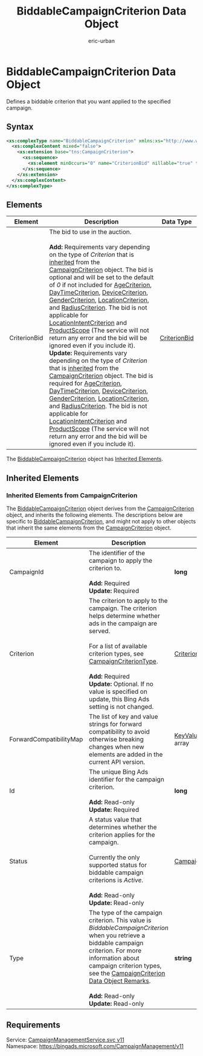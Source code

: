 ﻿---
title: BiddableCampaignCriterion Data Object
ms.service: bing-ads-campaign-management
ms.topic: article
author: eric-urban
ms.author: eur
---
# BiddableCampaignCriterion Data Object
Defines a biddable criterion that you want applied to the specified campaign.

## Syntax
```xml
<xs:complexType name="BiddableCampaignCriterion" xmlns:xs="http://www.w3.org/2001/XMLSchema">
  <xs:complexContent mixed="false">
    <xs:extension base="tns:CampaignCriterion">
      <xs:sequence>
        <xs:element minOccurs="0" name="CriterionBid" nillable="true" type="tns:CriterionBid" />
      </xs:sequence>
    </xs:extension>
  </xs:complexContent>
</xs:complexType>
```

## <a name="elements"></a>Elements

|Element|Description|Data Type|
|-----------|---------------|-------------|
|<a name="criterionbid"></a>CriterionBid|The bid to use in the auction.<br/><br/>**Add:** Requirements vary depending on the type of *Criterion* that is [inherited](#inheritedelements) from the [CampaignCriterion](../campaign-management/campaigncriterion.md) object. The bid is optional and will be set to the default of *0* if not included for [AgeCriterion](../campaign-management/agecriterion.md), [DayTimeCriterion](../campaign-management/daytimecriterion.md), [DeviceCriterion](../campaign-management/devicecriterion.md), [GenderCriterion](../campaign-management/gendercriterion.md), [LocationCriterion](../campaign-management/locationcriterion.md), and [RadiusCriterion](../campaign-management/radiuscriterion.md). The bid is not applicable for [LocationIntentCriterion](../campaign-management/locationintentcriterion.md) and [ProductScope](../campaign-management/productscope.md) (The service will not return any error and the bid will be ignored even if you include it).<br/>**Update:** Requirements vary depending on the type of *Criterion* that is [inherited](#inheritedelements) from the [CampaignCriterion](../campaign-management/campaigncriterion.md) object. The bid is required for [AgeCriterion](../campaign-management/agecriterion.md), [DayTimeCriterion](../campaign-management/daytimecriterion.md), [DeviceCriterion](../campaign-management/devicecriterion.md), [GenderCriterion](../campaign-management/gendercriterion.md), [LocationCriterion](../campaign-management/locationcriterion.md), and [RadiusCriterion](../campaign-management/radiuscriterion.md). The bid is not applicable for [LocationIntentCriterion](../campaign-management/locationintentcriterion.md) and [ProductScope](../campaign-management/productscope.md) (The service will not return any error and the bid will be ignored even if you include it).|[CriterionBid](criterionbid.md)|

The [BiddableCampaignCriterion](biddablecampaigncriterion.md) object has [Inherited Elements](#inheritedelements).

## <a name="inheritedelements"></a>Inherited Elements

### <a name="inheritedelementscampaigncriterion"></a>Inherited Elements from CampaignCriterion
The [BiddableCampaignCriterion](biddablecampaigncriterion.md) object derives from the [CampaignCriterion](campaigncriterion.md) object, and inherits the following elements. The descriptions below are specific to [BiddableCampaignCriterion](biddablecampaigncriterion.md), and might not apply to other objects that inherit the same elements from the [CampaignCriterion](campaigncriterion.md) object.  

|Element|Description|Data Type|
|-----------|---------------|-------------|
|<a name="campaignid"></a>CampaignId|The identifier of the campaign to apply the criterion to.<br/><br/>**Add:** Required<br/>**Update:** Required|**long**|
|<a name="criterion"></a>Criterion|The criterion to apply to the campaign. The criterion helps determine whether ads in the campaign are served.<br/><br/>For a list of available criterion types, see [CampaignCriterionType](../campaign-management/campaigncriteriontype.md).<br/><br/>**Add:** Required<br/>**Update:** Optional. If no value is specified on update, this Bing Ads setting is not changed.|[Criterion](criterion.md)|
|<a name="forwardcompatibilitymap"></a>ForwardCompatibilityMap|The list of key and value strings for forward compatibility to avoid otherwise breaking changes when new elements are added in the current API version.|[KeyValuePairOfstringstring](keyvaluepairofstringstring.md) array|
|<a name="id"></a>Id|The unique Bing Ads identifier for the campaign criterion.<br/><br/>**Add:** Read-only<br/>**Update:** Required|**long**|
|<a name="status"></a>Status|A status value that determines whether the criterion applies for the campaign.<br/><br/>Currently the only supported status for biddable campaign criterions is *Active*.<br/><br/>**Add:** Read-only<br/>**Update:** Read-only|[CampaignCriterionStatus](campaigncriterionstatus.md)|
|<a name="type"></a>Type|The type of the campaign criterion. This value is *BiddableCampaignCriterion* when you retrieve a biddable campaign criterion. For more information about campaign criterion types, see the [CampaignCriterion Data Object Remarks](../campaign-management/campaigncriterion.md#remarks).<br/><br/>**Add:** Read-only<br/>**Update:** Read-only|**string**|

## Requirements
Service: [CampaignManagementService.svc v11](https://campaign.api.bingads.microsoft.com/Api/Advertiser/CampaignManagement/v11/CampaignManagementService.svc)  
Namespace: https://bingads.microsoft.com/CampaignManagement/v11  

